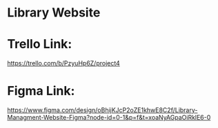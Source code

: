 # Library Website

# Trello Link:
https://trello.com/b/PzyuHp6Z/project4

# Figma Link:
https://www.figma.com/design/oBhijKJcP2oZE1khwE8C2f/Library-Managment-Website-Figma?node-id=0-1&p=f&t=xoaNyAGpaOiRklE6-0
